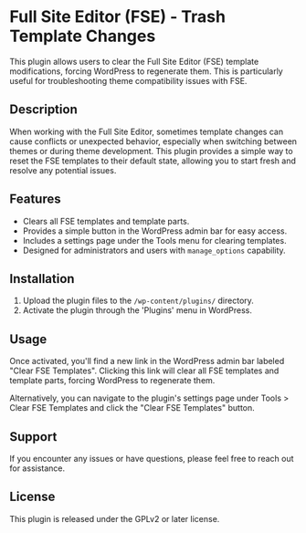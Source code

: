 
# Full Site Editor (FSE) - Trash Template Changes

This plugin allows users to clear the Full Site Editor (FSE) template modifications, forcing WordPress to regenerate them. This is particularly useful for troubleshooting theme compatibility issues with FSE.

## Description

When working with the Full Site Editor, sometimes template changes can cause conflicts or unexpected behavior, especially when switching between themes or during theme development. This plugin provides a simple way to reset the FSE templates to their default state, allowing you to start fresh and resolve any potential issues.

## Features

* Clears all FSE templates and template parts.
* Provides a simple button in the WordPress admin bar for easy access.
* Includes a settings page under the Tools menu for clearing templates.
* Designed for administrators and users with `manage_options` capability.

## Installation

1. Upload the plugin files to the `/wp-content/plugins/` directory.
2. Activate the plugin through the 'Plugins' menu in WordPress.

## Usage

Once activated, you'll find a new link in the WordPress admin bar labeled "Clear FSE Templates". Clicking this link will clear all FSE templates and template parts, forcing WordPress to regenerate them.

Alternatively, you can navigate to the plugin's settings page under Tools > Clear FSE Templates and click the "Clear FSE Templates" button.

## Support

If you encounter any issues or have questions, please feel free to reach out for assistance.

## License

This plugin is released under the GPLv2 or later license.
